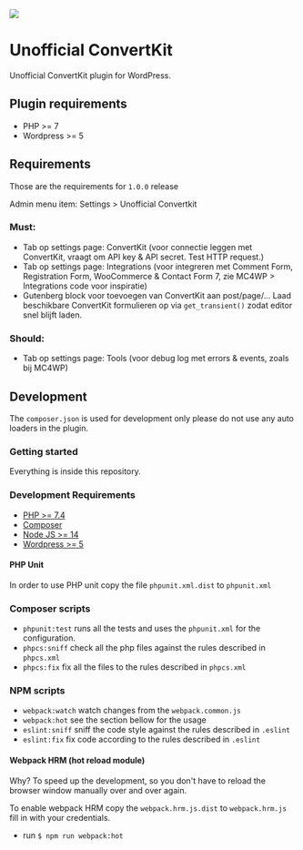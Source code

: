 ![](https://github.com/ibericode/unofficial-convertkit/workflows/PHP/badge.svg)

# Unofficial ConvertKit

Unofficial ConvertKit plugin for WordPress.

## Plugin requirements

- PHP >= 7
- Wordpress >= 5

## Requirements

Those are the requirements for `1.0.0` release 

Admin menu item: Settings > Unofficial Convertkit

### Must:
- Tab op settings page: ConvertKit (voor connectie leggen met ConvertKit, vraagt om API key & API secret. Test HTTP request.)
- Tab op settings page: Integrations (voor integreren met Comment Form, Registration Form, WooCommerce & Contact Form 7, zie MC4WP > Integrations code voor inspiratie) 
- Gutenberg block voor toevoegen van ConvertKit aan post/page/... Laad beschikbare ConvertKit formulieren op via `get_transient()` zodat editor snel blijft laden.

### Should:
- Tab op settings page: Tools (voor debug log met errors & events, zoals bij MC4WP)

## Development

The `composer.json` is used for development only please do not use any auto loaders in the plugin.

### Getting started

Everything is inside this repository.

### Development Requirements

- [PHP >= 7.4](https://www.php.net/downloads.php#v7.4.6)
- [Composer](https://getcomposer.org/)
- [Node JS >= 14](https://nodejs.org/)
- [Wordpress >= 5](https://nl.wordpress.org/download/)

#### PHP Unit

In order to use PHP unit copy the file `phpunit.xml.dist` to `phpunit.xml`

### Composer scripts

- `phpunit:test` runs all the tests and uses the `phpunit.xml` for the configuration.
- `phpcs:sniff` check all the php files against the rules described in `phpcs.xml`
- `phpcs:fix` fix all the files to the rules described in `phpcs.xml`

### NPM scripts

- `webpack:watch` watch changes from the `webpack.common.js`
- `webpack:hot` see the section bellow for the usage
- `eslint:sniff` sniff the code style against the rules described in `.eslint`
- `eslint:fix` fix code according to the rules described in `.eslint`  

#### Webpack HRM (hot reload module)

Why? To speed up the development, so you don't have to reload the browser window manually over and over again.

To enable webpack HRM copy the `webpack.hrm.js.dist` to `webpack.hrm.js` fill in with your credentials.

- run `$ npm run webpack:hot`